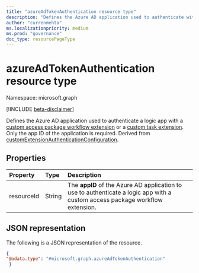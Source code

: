 ```yaml
---
title: "azureAdTokenAuthentication resource type"
description: "Defines the Azure AD application used to authenticate with a custom access package or Lifecycle Workflow custom task extension."
author: "currenmehta"
ms.localizationpriority: medium
ms.prod: "governance"
doc_type: resourcePageType
---
```


# azureAdTokenAuthentication resource type

Namespace: microsoft.graph

[!INCLUDE [beta-disclaimer](../../includes/beta-disclaimer.md)]

Defines the Azure AD application used to authenticate a logic app with a [custom access package workflow extension](../resources/customaccesspackageworkflowextension.md) or a [custom task extension](../resources/identitygovernance-customtaskextension.md). Only the app ID of the application is required. Derived from [customExtensionAuthenticationConfiguration](../resources/customextensionauthenticationconfiguration.md).

## Properties

|Property|Type|Description|
|:---|:---|:---|
|resourceId|String|The **appID** of the Azure AD application to use to authenticate a logic app with a custom access package workflow extension.|

## JSON representation

The following is a JSON representation of the resource.
<!-- {
  "blockType": "resource",
  "@odata.type": "microsoft.graph.azureAdTokenAuthentication",
  "baseType": "microsoft.graph.customExtensionAuthenticationConfiguration"
}
-->

``` json
{ 
"@odata.type": "#microsoft.graph.azureAdTokenAuthentication"
 } 
```

